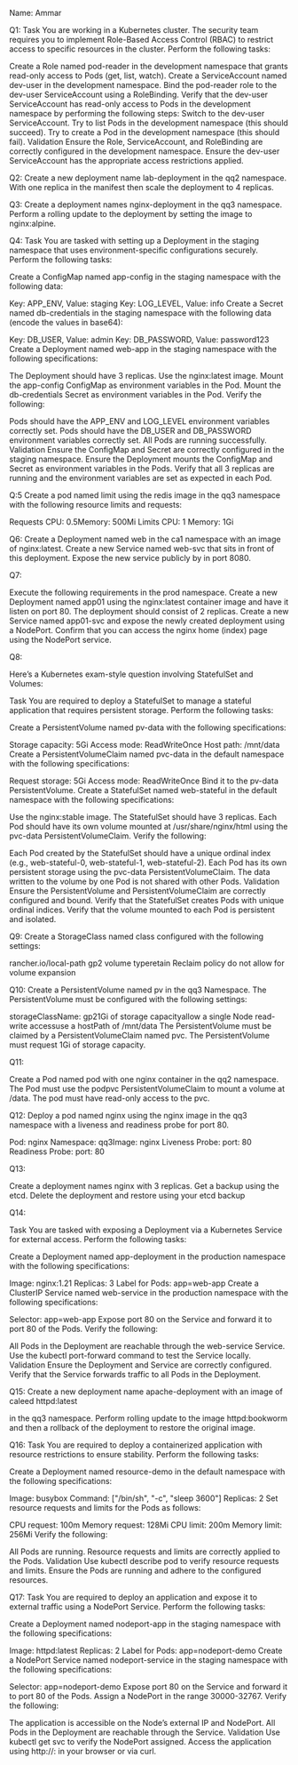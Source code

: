 Name: Ammar

Q1:
Task
You are working in a Kubernetes cluster. The security team requires you to implement Role-Based Access Control (RBAC) to restrict access to specific resources in the cluster. Perform the following tasks:

Create a Role named pod-reader in the development namespace that grants read-only access to Pods (get, list, watch).
Create a ServiceAccount named dev-user in the development namespace.
Bind the pod-reader role to the dev-user ServiceAccount using a RoleBinding.
Verify that the dev-user ServiceAccount has read-only access to Pods in the development namespace by performing the following steps:
Switch to the dev-user ServiceAccount.
Try to list Pods in the development namespace (this should succeed).
Try to create a Pod in the development namespace (this should fail).
Validation
Ensure the Role, ServiceAccount, and RoleBinding are correctly configured in the development namespace.
Ensure the dev-user ServiceAccount has the appropriate access restrictions applied.


Q2:
Create a new deployment name lab-deployment in the qq2 namespace. With one replica in the manifest then scale the deployment to 4 replicas.

Q3:
Create a deployment names nginx-deployment in the qq3 namespace. Perform a rolling update to the deployment by setting the image to nginx:alpine.

Q4:
Task
You are tasked with setting up a Deployment in the staging namespace that uses environment-specific configurations securely. Perform the following tasks:

Create a ConfigMap named app-config in the staging namespace with the following data:

Key: APP_ENV, Value: staging
Key: LOG_LEVEL, Value: info
Create a Secret named db-credentials in the staging namespace with the following data (encode the values in base64):

Key: DB_USER, Value: admin
Key: DB_PASSWORD, Value: password123
Create a Deployment named web-app in the staging namespace with the following specifications:

The Deployment should have 3 replicas.
Use the nginx:latest image.
Mount the app-config ConfigMap as environment variables in the Pod.
Mount the db-credentials Secret as environment variables in the Pod.
Verify the following:

Pods should have the APP_ENV and LOG_LEVEL environment variables correctly set.
Pods should have the DB_USER and DB_PASSWORD environment variables correctly set.
All Pods are running successfully.
Validation
Ensure the ConfigMap and Secret are correctly configured in the staging namespace.
Ensure the Deployment mounts the ConfigMap and Secret as environment variables in the Pods.
Verify that all 3 replicas are running and the environment variables are set as expected in each Pod.

Q:5
Create a pod named limit using the redis image in the qq3 namespace with the following resource limits and requests:

Requests CPU: 0.5Memory: 500Mi Limits CPU: 1 Memory: 1Gi


Q6:
Create a Deployment named web in the ca1 namespace with an image of nginx:latest. Create a new Service named web-svc that sits in front of this deployment. Expose the new service publicly by in port 8080. 




Q7:

Execute the following requirements in the prod namespace. Create a new Deployment named app01 using the nginx:latest container image and have it listen on port 80. The deployment should consist of 2 replicas. Create a new Service named app01-svc and expose the newly created deployment using a NodePort. Confirm that you can access the nginx home (index) page using the NodePort service.

Q8:

Here’s a Kubernetes exam-style question involving StatefulSet and Volumes:

Task
You are required to deploy a StatefulSet to manage a stateful application that requires persistent storage. Perform the following tasks:

Create a PersistentVolume named pv-data with the following specifications:

Storage capacity: 5Gi
Access mode: ReadWriteOnce
Host path: /mnt/data
Create a PersistentVolumeClaim named pvc-data in the default namespace with the following specifications:

Request storage: 5Gi
Access mode: ReadWriteOnce
Bind it to the pv-data PersistentVolume.
Create a StatefulSet named web-stateful in the default namespace with the following specifications:

Use the nginx:stable image.
The StatefulSet should have 3 replicas.
Each Pod should have its own volume mounted at /usr/share/nginx/html using the pvc-data PersistentVolumeClaim.
Verify the following:

Each Pod created by the StatefulSet should have a unique ordinal index (e.g., web-stateful-0, web-stateful-1, web-stateful-2).
Each Pod has its own persistent storage using the pvc-data PersistentVolumeClaim.
The data written to the volume by one Pod is not shared with other Pods.
Validation
Ensure the PersistentVolume and PersistentVolumeClaim are correctly configured and bound.
Verify that the StatefulSet creates Pods with unique ordinal indices.
Verify that the volume mounted to each Pod is persistent and isolated.


Q9:
Create a StorageClass named class configured with the following settings:

rancher.io/local-path
 gp2 volume typeretain Reclaim policy do not allow for volume expansion



Q10:
Create a PersistentVolume named pv in the qq3 Namespace. The PersistentVolume must be configured with the following settings:

storageClassName: gp21Gi of storage capacityallow a single Node read-write accessuse a hostPath of /mnt/data
The PersistentVolume must be claimed by a PersistentVolumeClaim named pvc. The PersistentVolume must request 1Gi of storage capacity.



Q11:

Create a Pod named pod with one nginx container in the qq2 namespace. The Pod must use the podpvc PersistentVolumeClaim to mount a volume at /data. The pod must have read-only access to the pvc. 


Q12:
Deploy a pod named nginx using the nginx image in the qq3 namespace with a liveness and readiness probe for port 80.

Pod: nginx Namespace: qq3Image: nginx Liveness Probe: port: 80 Readiness Probe: port: 80

Q13:

Create a deployment names nginx with 3 replicas. Get a backup using the etcd. Delete the deployment and restore using your etcd backup 

Q14:

Task
You are tasked with exposing a Deployment via a Kubernetes Service for external access. Perform the following tasks:

Create a Deployment named app-deployment in the production namespace with the following specifications:

Image: nginx:1.21
Replicas: 3
Label for Pods: app=web-app
Create a ClusterIP Service named web-service in the production namespace with the following specifications:

Selector: app=web-app
Expose port 80 on the Service and forward it to port 80 of the Pods.
Verify the following:

All Pods in the Deployment are reachable through the web-service Service.
Use the kubectl port-forward command to test the Service locally.
Validation
Ensure the Deployment and Service are correctly configured.
Verify that the Service forwards traffic to all Pods in the Deployment.

Q15:
Create a new deployment name apache-deployment with an image of caleed httpd:latest

 in the qq3 namespace. Perform rolling update to the image httpd:bookworm and then a rollback of the deployment to restore the original image.


Q16:
Task
You are required to deploy a containerized application with resource restrictions to ensure stability. Perform the following tasks:

Create a Deployment named resource-demo in the default namespace with the following specifications:

Image: busybox
Command: ["/bin/sh", "-c", "sleep 3600"]
Replicas: 2
Set resource requests and limits for the Pods as follows:

CPU request: 100m
Memory request: 128Mi
CPU limit: 200m
Memory limit: 256Mi
Verify the following:

All Pods are running.
Resource requests and limits are correctly applied to the Pods.
Validation
Use kubectl describe pod to verify resource requests and limits.
Ensure the Pods are running and adhere to the configured resources.


Q17:
Task
You are required to deploy an application and expose it to external traffic using a NodePort Service. Perform the following tasks:

Create a Deployment named nodeport-app in the staging namespace with the following specifications:

Image: httpd:latest
Replicas: 2
Label for Pods: app=nodeport-demo
Create a NodePort Service named nodeport-service in the staging namespace with the following specifications:

Selector: app=nodeport-demo
Expose port 80 on the Service and forward it to port 80 of the Pods.
Assign a NodePort in the range 30000-32767.
Verify the following:

The application is accessible on the Node’s external IP and NodePort.
All Pods in the Deployment are reachable through the Service.
Validation
Use kubectl get svc to verify the NodePort assigned.
Access the application using http://<Node-IP>:<NodePort> in your browser or via curl.
